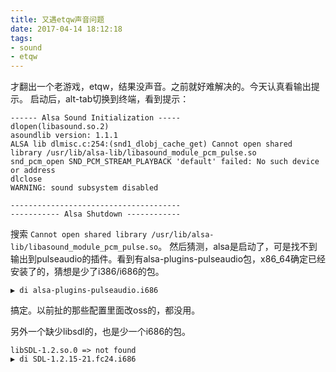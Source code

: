 ```yaml
---
title: 又遇etqw声音问题
date: 2017-04-14 18:12:18
tags:
- sound
- etqw
---
```

才翻出一个老游戏，etqw，结果没声音。之前就好难解决的。今天认真看输出提示。
启动后，alt-tab切换到终端，看到提示：
```
------ Alsa Sound Initialization -----
dlopen(libasound.so.2)
asoundlib version: 1.1.1
ALSA lib dlmisc.c:254:(snd1_dlobj_cache_get) Cannot open shared library /usr/lib/alsa-lib/libasound_module_pcm_pulse.so
snd_pcm_open SND_PCM_STREAM_PLAYBACK 'default' failed: No such device or address
dlclose
WARNING: sound subsystem disabled

--------------------------------------
----------- Alsa Shutdown ------------
```
搜索 `Cannot open shared library /usr/lib/alsa-lib/libasound_module_pcm_pulse.so`。
然后猜测，alsa是启动了，可是找不到输出到pulseaudio的插件。看到有alsa-plugins-pulseaudio包，x86\_64确定已经安装了的，猜想是少了i386/i686的包。
```
▶ di alsa-plugins-pulseaudio.i686
```
搞定。以前扯的那些配置里面改oss的，都没用。

另外一个缺少libsdl的，也是少一个i686的包。
```
libSDL-1.2.so.0 => not found
▶ di SDL-1.2.15-21.fc24.i686
```
